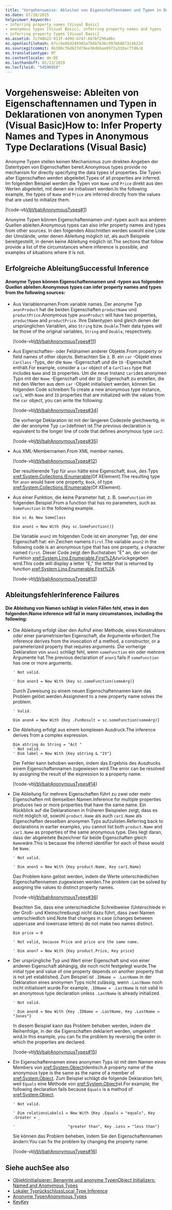 ```yaml
---
title: 'Vorgehensweise: Ableiten von Eigenschaftennamen und Typen in Deklarationen von anonymen Typen (Visual Basic)'
ms.date: 07/20/2015
helpviewer_keywords:
- inferring property names [Visual Basic]
- anonymous types [Visual Basic], inferring property names and types
- inferring property types [Visual Basic]
ms.assetid: 7c748b22-913f-4d9d-b747-6b7bf296a0bc
ms.openlocfilehash: 67cc9e85d249365a7b4b7636c99766087314622d
ms.sourcegitcommit: 6b308cf6d627d78ee36dbbae8972a310ac7fd6c8
ms.translationtype: MT
ms.contentlocale: de-DE
ms.lasthandoff: 01/23/2019
ms.locfileid: "54596858"
---
```

# <a name="how-to-infer-property-names-and-types-in-anonymous-type-declarations-visual-basic"></a><span data-ttu-id="cab30-102">Vorgehensweise: Ableiten von Eigenschaftennamen und Typen in Deklarationen von anonymen Typen (Visual Basic)</span><span class="sxs-lookup"><span data-stu-id="cab30-102">How to: Infer Property Names and Types in Anonymous Type Declarations (Visual Basic)</span></span>
<span data-ttu-id="cab30-103">Anonyme Typen stellen keinen Mechanismus zum direkten Angeben der Datentypen von Eigenschaften bereit.</span><span class="sxs-lookup"><span data-stu-id="cab30-103">Anonymous types provide no mechanism for directly specifying the data types of properties.</span></span> <span data-ttu-id="cab30-104">Die Typen aller Eigenschaften werden abgeleitet.</span><span class="sxs-lookup"><span data-stu-id="cab30-104">Types of all properties are inferred.</span></span> <span data-ttu-id="cab30-105">Im folgenden Beispiel werden die Typen von `Name` und `Price` direkt aus den Werten abgeleitet, mit denen sie initialisiert werden.</span><span class="sxs-lookup"><span data-stu-id="cab30-105">In the following example, the types of `Name` and `Price` are inferred directly from the values that are used to initialize them.</span></span>  
  
 [!code-vb[VbVbalrAnonymousTypes#1](../../../../visual-basic/language-reference/modifiers/codesnippet/VisualBasic/how-to-infer-property-names-and-types-in-anonymous-type-declarations_1.vb)]  
  
 <span data-ttu-id="cab30-106">Anonyme Typen können Eigenschaftennamen und -typen auch aus anderen Quellen ableiten.</span><span class="sxs-lookup"><span data-stu-id="cab30-106">Anonymous types can also infer property names and types from other sources.</span></span> <span data-ttu-id="cab30-107">In den folgenden Abschnitten werden sowohl eine Liste der Umstände, unter denen Ableitung möglich ist, als auch Beispiele bereitgestellt, in denen keine Ableitung möglich ist.</span><span class="sxs-lookup"><span data-stu-id="cab30-107">The sections that follow provide a list of the circumstances where inference is possible, and examples of situations where it is not.</span></span>  
  
## <a name="successful-inference"></a><span data-ttu-id="cab30-108">Erfolgreiche Ableitung</span><span class="sxs-lookup"><span data-stu-id="cab30-108">Successful Inference</span></span>  
  
#### <a name="anonymous-types-can-infer-property-names-and-types-from-the-following-sources"></a><span data-ttu-id="cab30-109">Anonyme Typen können Eigenschaftennamen und -typen aus folgenden Quellen ableiten:</span><span class="sxs-lookup"><span data-stu-id="cab30-109">Anonymous types can infer property names and types from the following sources:</span></span>  
  
-   <span data-ttu-id="cab30-110">Aus Variablennamen.</span><span class="sxs-lookup"><span data-stu-id="cab30-110">From variable names.</span></span> <span data-ttu-id="cab30-111">Der anonyme Typ `anonProduct` hat die beiden Eigenschaften `productName` und `productPrice`.</span><span class="sxs-lookup"><span data-stu-id="cab30-111">Anonymous type `anonProduct` will have two properties, `productName` and `productPrice`.</span></span> <span data-ttu-id="cab30-112">Ihre Datentypen sind gleich denen der ursprünglichen Variablen, also `String` bzw. `Double`.</span><span class="sxs-lookup"><span data-stu-id="cab30-112">Their data types will be those of the original variables, `String` and `Double`, respectively.</span></span>  
  
     [!code-vb[VbVbalrAnonymousTypes#11](../../../../visual-basic/language-reference/modifiers/codesnippet/VisualBasic/how-to-infer-property-names-and-types-in-anonymous-type-declarations_2.vb)]  
  
-   <span data-ttu-id="cab30-113">Aus Eigenschaften- oder Feldnamen anderer Objekte.</span><span class="sxs-lookup"><span data-stu-id="cab30-113">From property or field names of other objects.</span></span> <span data-ttu-id="cab30-114">Betrachten Sie z. B. ein `car` -Objekt eines `CarClass` -Typs, der die `Name` -Eigenschaft und die `ID` -Eigenschaft enthält.</span><span class="sxs-lookup"><span data-stu-id="cab30-114">For example, consider a `car` object of a `CarClass` type that includes `Name` and `ID` properties.</span></span> <span data-ttu-id="cab30-115">Um die neue Instanz `car1`des anonymen Typs mit der `Name` -Eigenschaft und der `ID` -Eigenschaft zu erstellen, die mit den Werten aus dem `car` -Objekt initialisiert werden, können Sie folgenden Code schreiben:</span><span class="sxs-lookup"><span data-stu-id="cab30-115">To create a new anonymous type instance, `car1`, with `Name` and `ID` properties that are initialized with the values from the `car` object, you can write the following:</span></span>  
  
     [!code-vb[VbVbalrAnonymousTypes#34](../../../../visual-basic/language-reference/modifiers/codesnippet/VisualBasic/how-to-infer-property-names-and-types-in-anonymous-type-declarations_3.vb)]  
  
     <span data-ttu-id="cab30-116">Die vorherige Deklaration ist mit der längeren Codezeile gleichwertig, in der der anonyme Typ `car2`definiert ist.</span><span class="sxs-lookup"><span data-stu-id="cab30-116">The previous declaration is equivalent to the longer line of code that defines anonymous type `car2`.</span></span>  
  
     [!code-vb[VbVbalrAnonymousTypes#35](../../../../visual-basic/language-reference/modifiers/codesnippet/VisualBasic/how-to-infer-property-names-and-types-in-anonymous-type-declarations_4.vb)]  
  
-   <span data-ttu-id="cab30-117">Aus XML-Membernamen.</span><span class="sxs-lookup"><span data-stu-id="cab30-117">From XML member names.</span></span>  
  
     [!code-vb[VbVbalrAnonymousTypes#12](../../../../visual-basic/language-reference/modifiers/codesnippet/VisualBasic/how-to-infer-property-names-and-types-in-anonymous-type-declarations_5.vb)]  
  
     <span data-ttu-id="cab30-118">Der resultierende Typ für `anon` hätte eine Eigenschaft, `Book`, des Typs <xref:System.Collections.IEnumerable>(Of XElement).</span><span class="sxs-lookup"><span data-stu-id="cab30-118">The resulting type for `anon` would have one property, `Book`, of type <xref:System.Collections.IEnumerable>(Of XElement).</span></span>  
  
-   <span data-ttu-id="cab30-119">Aus einer Funktion, die keine Parameter hat, z. B. `SomeFunction` im folgenden Beispiel.</span><span class="sxs-lookup"><span data-stu-id="cab30-119">From a function that has no parameters, such as `SomeFunction` in the following example.</span></span>  
  
     `Dim sc As New SomeClass`  
  
     `Dim anon1 = New With {Key sc.SomeFunction()}`  
  
     <span data-ttu-id="cab30-120">Die Variable `anon2` im folgenden Code ist ein anonymer Typ, der eine Eigenschaft hat: ein Zeichen namens `First`.</span><span class="sxs-lookup"><span data-stu-id="cab30-120">The variable `anon2` in the following code is an anonymous type that has one property, a character named `First`.</span></span> <span data-ttu-id="cab30-121">Dieser Code zeigt den Buchstaben "E" an, der von der Funktion <xref:System.Linq.Enumerable.First%2A>zurückgegeben wird.</span><span class="sxs-lookup"><span data-stu-id="cab30-121">This code will display a letter "E," the letter that is returned by function <xref:System.Linq.Enumerable.First%2A>.</span></span>  
  
     [!code-vb[VbVbalrAnonymousTypes#13](../../../../visual-basic/language-reference/modifiers/codesnippet/VisualBasic/how-to-infer-property-names-and-types-in-anonymous-type-declarations_6.vb)]  
  
## <a name="inference-failures"></a><span data-ttu-id="cab30-122">Ableitungsfehler</span><span class="sxs-lookup"><span data-stu-id="cab30-122">Inference Failures</span></span>  
  
#### <a name="name-inference-will-fail-in-many-circumstances-including-the-following"></a><span data-ttu-id="cab30-123">Die Ableitung von Namen schlägt in vielen Fällen fehl, etwa in den folgenden:</span><span class="sxs-lookup"><span data-stu-id="cab30-123">Name inference will fail in many circumstances, including the following:</span></span>  
  
-   <span data-ttu-id="cab30-124">Die Ableitung erfolgt über den Aufruf einer Methode, eines Konstruktors oder einer parametrisierten Eigenschaft, die Argumente erfordert.</span><span class="sxs-lookup"><span data-stu-id="cab30-124">The inference derives from the invocation of a method, a constructor, or a parameterized property that requires arguments.</span></span> <span data-ttu-id="cab30-125">Die vorherige Deklaration von `anon1` schlägt fehl, wenn `someFunction` ein oder mehrere Argumente hat.</span><span class="sxs-lookup"><span data-stu-id="cab30-125">The previous declaration of `anon1` fails if `someFunction` has one or more arguments.</span></span>  
  
     `' Not valid.`  
  
     `' Dim anon3 = New With {Key sc.someFunction(someArg)}`  
  
     <span data-ttu-id="cab30-126">Durch Zuweisung zu einem neuen Eigenschaftennamen kann das Problem gelöst werden.</span><span class="sxs-lookup"><span data-stu-id="cab30-126">Assignment to a new property name solves the problem.</span></span>  
  
     `' Valid.`  
  
     `Dim anon4 = New With {Key .FunResult = sc.someFunction(someArg)}`  
  
-   <span data-ttu-id="cab30-127">Die Ableitung erfolgt aus einem komplexen Ausdruck.</span><span class="sxs-lookup"><span data-stu-id="cab30-127">The inference derives from a complex expression.</span></span>  
  
    ```  
    Dim aString As String = "Act "  
    ' Not valid.  
    ' Dim label = New With {Key aString & "IV"}  
    ```  
  
     <span data-ttu-id="cab30-128">Der Fehler kann behoben werden, indem das Ergebnis des Ausdrucks einem Eigenschaftennamen zugewiesen wird.</span><span class="sxs-lookup"><span data-stu-id="cab30-128">The error can be resolved by assigning the result of the expression to a property name.</span></span>  
  
     [!code-vb[VbVbalrAnonymousTypes#14](../../../../visual-basic/language-reference/modifiers/codesnippet/VisualBasic/how-to-infer-property-names-and-types-in-anonymous-type-declarations_7.vb)]  
  
-   <span data-ttu-id="cab30-129">Die Ableitung für mehrere Eigenschaften führt zu zwei oder mehr Eigenschaften mit demselben Namen.</span><span class="sxs-lookup"><span data-stu-id="cab30-129">Inference for multiple properties produces two or more properties that have the same name.</span></span> <span data-ttu-id="cab30-130">Ein Rückblick auf die Deklarationen in früheren Beispielen zeigt, dass es nicht möglich ist, sowohl `product.Name` als auch `car1.Name` als Eigenschaften desselben anonymen Typs aufzulisten.</span><span class="sxs-lookup"><span data-stu-id="cab30-130">Referring back to declarations in earlier examples, you cannot list both `product.Name` and `car1.Name` as properties of the same anonymous type.</span></span> <span data-ttu-id="cab30-131">Dies liegt daran, dass der abgeleitete Bezeichner für beide Eigenschaften gleich `Name`wäre.</span><span class="sxs-lookup"><span data-stu-id="cab30-131">This is because the inferred identifier for each of these would be `Name`.</span></span>  
  
     `' Not valid.`  
  
     `' Dim anon5 = New With {Key product.Name, Key car1.Name}`  
  
     <span data-ttu-id="cab30-132">Das Problem kann gelöst werden, indem die Werte unterschiedlichen Eigenschaftennamen zugewiesen werden.</span><span class="sxs-lookup"><span data-stu-id="cab30-132">The problem can be solved by assigning the values to distinct property names.</span></span>  
  
     [!code-vb[VbVbalrAnonymousTypes#36](../../../../visual-basic/language-reference/modifiers/codesnippet/VisualBasic/how-to-infer-property-names-and-types-in-anonymous-type-declarations_8.vb)]  
  
     <span data-ttu-id="cab30-133">Beachten Sie, dass eine unterschiedliche Schreibweise (Unterschiede in der Groß- und Kleinschreibung) nicht dazu führt, dass zwei Namen unterschiedlich sind.</span><span class="sxs-lookup"><span data-stu-id="cab30-133">Note that changes in case (changes between uppercase and lowercase letters) do not make two names distinct.</span></span>  
  
     `Dim price = 0`  
  
     `' Not valid, because Price and price are the same name.`  
  
     `' Dim anon7 = New With {Key product.Price, Key price}`  
  
-   <span data-ttu-id="cab30-134">Der ursprüngliche Typ und Wert einer Eigenschaft sind von einer anderen Eigenschaft abhängig, die noch nicht festgelegt wurde.</span><span class="sxs-lookup"><span data-stu-id="cab30-134">The initial type and value of one property depends on another property that is not yet established.</span></span> <span data-ttu-id="cab30-135">Zum Beispiel ist `.IDName = .LastName` in der Deklaration eines anonymen Typs nicht zulässig, wenn `.LastName` noch nicht initialisiert wurde.</span><span class="sxs-lookup"><span data-stu-id="cab30-135">For example, `.IDName = .LastName` is not valid in an anonymous type declaration unless `.LastName` is already initialized.</span></span>  
  
     `' Not valid.`  
  
     `' Dim anon8 = New With {Key .IDName = .LastName, Key .LastName = "Jones"}`  
  
     <span data-ttu-id="cab30-136">In diesem Beispiel kann das Problem behoben werden, indem die Reihenfolge, in der die Eigenschaften deklariert werden, umgekehrt wird.</span><span class="sxs-lookup"><span data-stu-id="cab30-136">In this example, you can fix the problem by reversing the order in which the properties are declared.</span></span>  
  
     [!code-vb[VbVbalrAnonymousTypes#15](../../../../visual-basic/language-reference/modifiers/codesnippet/VisualBasic/how-to-infer-property-names-and-types-in-anonymous-type-declarations_9.vb)]  
  
-   <span data-ttu-id="cab30-137">Ein Eigenschaftennamen eines anonymen Typs ist mit dem Namen eines Members von <xref:System.Object>identisch.</span><span class="sxs-lookup"><span data-stu-id="cab30-137">A property name of the anonymous type is the same as the name of a member of <xref:System.Object>.</span></span> <span data-ttu-id="cab30-138">Zum Beispiel schlägt die folgende Deklaration fehl, weil `Equals` eine Methode von <xref:System.Object>ist.</span><span class="sxs-lookup"><span data-stu-id="cab30-138">For example, the following declaration fails because `Equals` is a method of <xref:System.Object>.</span></span>  
  
     `' Not valid.`  
  
     `' Dim relationsLabels1 = New With {Key .Equals = "equals", Key .Greater = _`  
  
     `'                       "greater than", Key .Less = "less than"}`  
  
     <span data-ttu-id="cab30-139">Sie können das Problem beheben, indem Sie den Eigenschaftennamen ändern:</span><span class="sxs-lookup"><span data-stu-id="cab30-139">You can fix the problem by changing the property name:</span></span>  
  
     [!code-vb[VbVbalrAnonymousTypes#16](../../../../visual-basic/language-reference/modifiers/codesnippet/VisualBasic/how-to-infer-property-names-and-types-in-anonymous-type-declarations_10.vb)]  
  
## <a name="see-also"></a><span data-ttu-id="cab30-140">Siehe auch</span><span class="sxs-lookup"><span data-stu-id="cab30-140">See also</span></span>
- [<span data-ttu-id="cab30-141">Objektinitialisierer: Benannte und anonyme Typen</span><span class="sxs-lookup"><span data-stu-id="cab30-141">Object Initializers: Named and Anonymous Types</span></span>](../../../../visual-basic/programming-guide/language-features/objects-and-classes/object-initializers-named-and-anonymous-types.md)
- [<span data-ttu-id="cab30-142">Lokaler Typrückschluss</span><span class="sxs-lookup"><span data-stu-id="cab30-142">Local Type Inference</span></span>](../../../../visual-basic/programming-guide/language-features/variables/local-type-inference.md)
- [<span data-ttu-id="cab30-143">Anonyme Typen</span><span class="sxs-lookup"><span data-stu-id="cab30-143">Anonymous Types</span></span>](../../../../visual-basic/programming-guide/language-features/objects-and-classes/anonymous-types.md)
- [<span data-ttu-id="cab30-144">Key</span><span class="sxs-lookup"><span data-stu-id="cab30-144">Key</span></span>](../../../../visual-basic/language-reference/modifiers/key.md)
